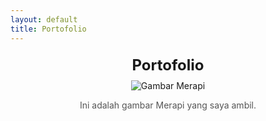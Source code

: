 ```yaml
---
layout: default
title: Portofolio
---
```


<div class="image-container" style="text-align: center; margin: 20px;">
    <div class="title" style="font-size: 24px; font-weight: bold; margin-bottom: 10px;">
        Portofolio
    </div>
    <img src="{{ '/master/_portofolio/3dmerap.jpg' | relative_url }}" alt="Gambar Merapi" style="max-width: 100%; height: auto;">
    <p class="caption" style="font-size: 14px; color: #555;">
        Ini adalah gambar Merapi yang saya ambil.
    </p>
</div>
